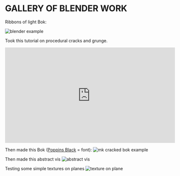 # GALLERY OF BLENDER WORK

Ribbons of light Bok:

![blender example](https://ll-show.s3.amazonaws.com/public/uploads/bok-logo_360.gif)

Took this tutorial on procedural cracks and grunge.
<iframe width="560" height="315" src="https://www.youtube.com/embed/67tWv6Hp_w0?start=104" frameborder="0" allow="accelerometer; autoplay; encrypted-media; gyroscope; picture-in-picture" allowfullscreen></iframe>

Then made this Bok ([Poppins Black](https://fonts.google.com/specimen/Poppins) = font):
![mk cracked bok example](https://ll-show.s3.amazonaws.com/public/mk/blender/bok-procedural-cracks.jpg)

Then made this abstract vis
![abstract vis](https://ll-show.s3.amazonaws.com/public/mk/blender/abstract-vis-180.gif)

Testing some simple textures on planes
![texture on plane](https://ll-show.s3.amazonaws.com/public/mk/blender/tests/film-tex-on-plane.jpg)
